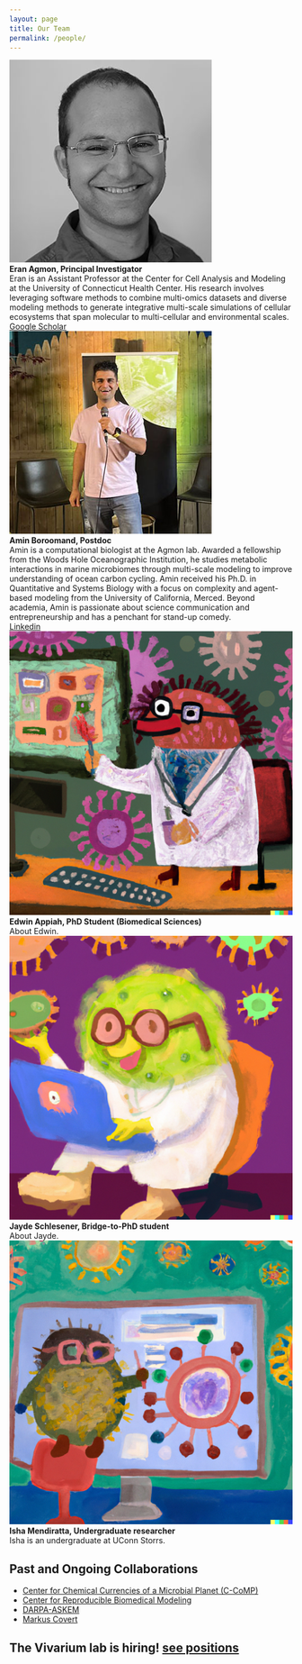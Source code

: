 ```yaml
---
layout: page
title: Our Team
permalink: /people/
---
```

<div class="person">
    <img src="https://raw.githubusercontent.com/eagmon/eagmon.github.io/master/images/eran.jpg" alt="Eran Agmon" class="people-image" />
    <div class="person-info">
        <strong>Eran Agmon, Principal Investigator</strong><br/>
        Eran is an Assistant Professor at the Center for Cell Analysis and Modeling at the University of Connecticut Health Center. His research involves leveraging software methods to combine multi-omics datasets and diverse modeling methods to generate integrative multi-scale simulations of cellular ecosystems that span molecular to multi-cellular and environmental scales.
        <br/>
        <a href="https://scholar.google.com/citations?user=H1ZNVSYAAAAJ&hl=en" target="_blank">Google Scholar</a>
    </div>
</div>

<div class="person">
    <img src="https://raw.githubusercontent.com/eagmon/eagmon.github.io/master/images/amin.jpg" alt="Amin Boroomand" class="people-image" />
    <div class="person-info">
        <strong>Amin Boroomand, Postdoc</strong><br/>
        Amin is a computational biologist at the Agmon lab. Awarded a fellowship from the Woods Hole Oceanographic Institution, he studies metabolic interactions in marine microbiomes through multi-scale modeling to improve understanding of ocean carbon cycling. Amin received his Ph.D. in Quantitative and Systems Biology with a focus on complexity and agent-based modeling from the University of California, Merced. Beyond academia, Amin is passionate about science communication and entrepreneurship and has a penchant for stand-up comedy.
        <br/>
        <a href="https://www.linkedin.com/in/amin-boroomand/" target="_blank">Linkedin</a>
    </div>
</div>

<div class="person">
    <img src="https://raw.githubusercontent.com/eagmon/eagmon.github.io/master/images/microbe1.png" alt="Edwin Appiah" class="people-image" />
    <div class="person-info">
        <strong>Edwin Appiah, PhD Student (Biomedical Sciences)</strong><br/>
        About Edwin.
    </div>
</div>

<div class="person">
    <img src="https://raw.githubusercontent.com/eagmon/eagmon.github.io/master/images/microbe2.png" alt="Jayde Schlesener" class="people-image" />
    <div class="person-info">
        <strong>Jayde Schlesener, Bridge-to-PhD student</strong><br/>
        About Jayde.
    </div>
</div>

<div class="person">
    <img src="https://raw.githubusercontent.com/eagmon/eagmon.github.io/master/images/microbe3.png" alt="Isha Mendiratta" class="people-image" />
    <div class="person-info">
        <strong>Isha Mendiratta, Undergraduate researcher</strong><br/>
        Isha is an undergraduate at UConn Storrs.
    </div>
</div>


## Past and Ongoing Collaborations
- [Center for Chemical Currencies of a Microbial Planet (C-CoMP)](https://ccomp-stc.org) 
- [Center for Reproducible Biomedical Modeling](https://reproduciblebiomodels.org) 
- [DARPA-ASKEM](https://www.darpa.mil/news-events/2021-12-06) 
- [Markus Covert](https://www.covert.stanford.edu) 

## The Vivarium lab is hiring! [see positions](https://eagmon.github.io/jobs/)
